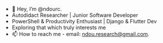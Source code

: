 - 👋 Hey, I’m @ndourc.
- Autodidact Researcher | Junior Software Developer
- PowerShell & Productivity Enthusiast | Django & Flutter Dev
- Exploring that which truly interests me
- 📫 How to reach me - email: ndou.research@gmail.com.

<!---
ndourc/ndourc is a ✨ special ✨ repository because its `README.md` (this file) appears on your GitHub profile.
You can click the Preview link to take a look at your changes.
--->
